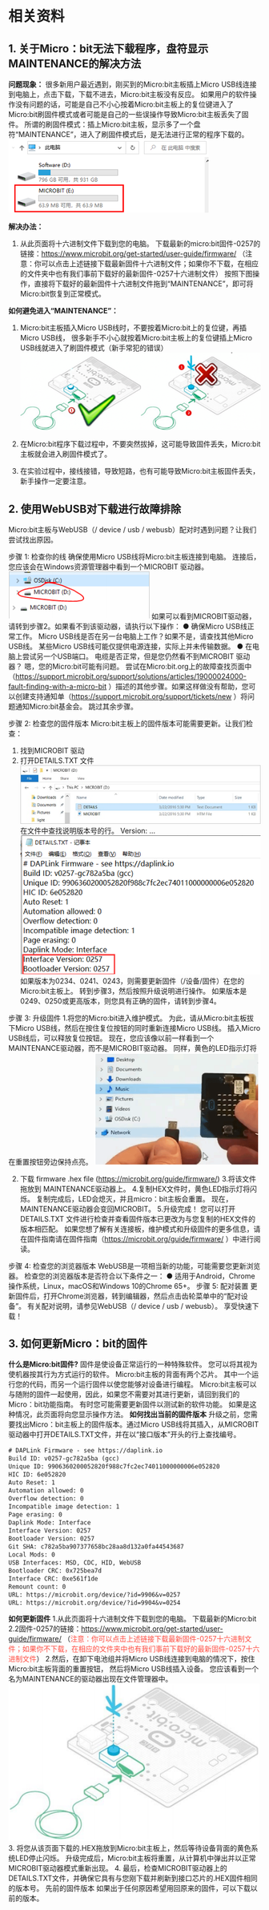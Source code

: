 # 相关资料


## 1. 关于Micro：bit无法下载程序，盘符显示MAINTENANCE的解决方法

**问题现象：**
很多新用户最近遇到，刚买到的Micro:bit主板插上Micro USB线连接到电脑上，点击下载，下载不进去，Micro:bit主板没有反应。
如果用户的软件操作没有问题的话，可能是自己不小心按着Micro:bit主板上的复位键进入了Micro:bit刷固件模式或者可能是自己的一些误操作导致Micro:bit主板丢失了固件。
所谓的刷固件模式：插上Micro:bit主板，显示多了一个盘符“MAINTENANCE”，进入了刷固件模式后，是无法进行正常的程序下载的。
![Img](./media/img-20230324093731.png)

**解决办法：**
1. 从此页面将十六进制文件下载到您的电脑。 
下载最新的micro:bit固件-0257的链接：https://www.microbit.org/get-started/user-guide/firmware/ 
（注意：你可以点击上述链接下载最新固件十六进制文件；如果你不下载，在相应的文件夹中也有我们事前下载好的最新固件-0257十六进制文件）
按照下图操作，直接将下载好的最新固件十六进制文件拖到“MAINTENANCE”，即可将Micro:bit恢复到正常模式。

**如何避免进入“MAINTENANCE”：**
1. Micro:bit主板插入Micro USB线时，不要按着Micro:bit上的复位键，再插Micro USB线，
很多新手不小心就按着Micro:bit主板上的复位键插上Micro USB线就进入了刷固件模式（新手常犯的错误）
![Img](./media/img-20230328132602.png)

2. 在Micro:bit程序下载过程中，不要突然拔掉，这可能导致固件丢失，Micro:bit主板就会进入刷固件模式了。
3. 在实验过程中，接线接错，导致短路，也有可能导致Micro:bit主板固件丢失，新手操作一定要注意。


## 2. 使用WebUSB对下载进行故障排除

Micro:bit主板与WebUSB（/ device / usb / webusb）配对时遇到问题？让我们尝试找出原因。

步骤 1: 检查你的线 
确保使用Micro USB线将Micro:bit主板连接到电脑。 连接后，您应该会在Windows资源管理器中看到一个MICROBIT 驱动器。 
![Img](./media/img-20230328132811.png)
如果可以看到MICROBIT驱动器，请转到步骤2。如果看不到该驱动器，请执行以下操作： 
● 确保Micro USB线正常工作。
Micro USB线是否在另一台电脑上工作？如果不是，请查找其他Micro USB线。 某些Micro USB线可能仅提供电源连接，实际上并未传输数据。 
● 在电脑上尝试另一个USB端口。 
电缆是否正常，但是您仍然看不到MICROBIT 驱动器？ 嗯，您的Micro:bit可能有问题。 尝试在Micro:bit.org上的故障查找页面中（https://support.microbit.org/support/solutions/articles/19000024000-fault-finding-with-a-micro-bit ）描述的其他步骤。如果这样做没有帮助，您可以创建支持通知单（https://support.microbit.org/support/tickets/new ）将问题通知Micro:bit基金会。 跳过其余步骤。

步骤 2: 检查您的固件版本 
Micro:bit主板上的固件版本可能需要更新。让我们检查： 
1. 找到MICROBIT 驱动 
2. 打开DETAILS.TXT 文件
![Img](./media/img-20230328132932.png)
在文件中查找说明版本号的行。 Version: ... 
![Img](./media/img-20230328132944.png)
如果版本为0234、0241、0243，则需要更新固件（/设备/固件）在您的Micro:bit主板上。 转到步骤3，然后按照升级说明进行操作。 
如果版本是0249、0250或更高版本，则您具有正确的固件，请转到步骤4。

步骤 3: 升级固件 
1.将您的Micro:bit进入维护模式。 为此，请从Micro:bit主板拔下Micro USB线，然后在按住复位按钮的同时重新连接Micro USB线。 插入Micro USB线后，可以释放复位按钮。 现在，您应该像以前一样看到一个MAINTENANCE驱动器，而不是MICROBIT驱动器。 同样，黄色的LED指示灯将在重置按钮旁边保持点亮。 
![Img](./media/img-20230328133026.png)

2. 下载 firmware .hex file 
(https://microbit.org/guide/firmware/)
3.将该文件拖放到 MAINTENANCE驱动器上。
4.复制HEX文件时，黄色LED指示灯将闪烁。 复制完成后，LED会熄灭，并且micro：bit主板会重置。 现在，MAINTENANCE驱动器会变回MICROBIT。 
5.升级完成！ 您可以打开DETAILS.TXT 文件进行检查并查看固件版本已更改为与您复制的HEX文件的版本相匹配。
 如果您想了解有关连接板，维护模式和升级固件的更多信息，请在固件指南请在固件指南（https://microbit.org/guide/firmware/ ）中进行阅读。

步骤 4: 检查您的浏览器版本 
WebUSB是一项相当新的功能，可能需要您更新浏览器。 检查您的浏览器版本是否符合以下条件之一： 
● 适用于Android，Chrome操作系统，Linux，macOS和Windows 10的Chrome 65+。 
步骤 5: 配对装置 
更新固件后，打开Chrome浏览器，转到编辑器，然后点击齿轮菜单中的“配对设备”。 有关配对说明，请参见WebUSB（/ device / usb / webusb）。 
享受快速下载！ 


## 3. 如何更新Micro：bit的固件

**什么是Micro:bit固件?**
固件是使设备正常运行的一种特殊软件。 您可以将其视为使机器按其行为方式运行的软件。 
Micro:bit主板的背面有两个芯片。 其中一个运行您的代码，而另一个运行固件以使您能够对设备进行编程。 
Micro:bit主板可以与随附的固件一起使用，因此，如果您不需要对其进行更新，请回到我们的Micro：bit功能指南。 
有时您可能需要更新固件以测试新的软件功能。 如果是这种情况，此页面将向您显示操作方法。
**如何找出当前的固件版本** 
升级之前，您需要找出Micro：bit主板上的固件版本。通过Micro USB线将其插入，从MICROBIT驱动器中打开DETAILS.TXT文件，并在以“接口版本”开头的行上查找编号。 

```
# DAPLink Firmware - see https://daplink.io
Build ID: v0257-gc782a5ba (gcc)
Unique ID: 9906360200052820f988c7fc2ec74011000000006e052820
HIC ID: 6e052820
Auto Reset: 1
Automation allowed: 0
Overflow detection: 0
Incompatible image detection: 1
Page erasing: 0
Daplink Mode: Interface
Interface Version: 0257
Bootloader Version: 0257
Git SHA: c782a5ba907377658bc28aa8d132a0fa44543687
Local Mods: 0
USB Interfaces: MSD, CDC, HID, WebUSB
Bootloader CRC: 0x725bea7d
Interface CRC: 0xe561f1de
Remount count: 0
URL: https://microbit.org/device/?id=9906&v=0257
URL: https://microbit.org/device/?id=9904&v=0254
```
**如何更新固件** 
1.从此页面将十六进制文件下载到您的电脑。 
下载最新的Micro:bit 2.2固件-0257的链接：https://www.microbit.org/get-started/user-guide/firmware/
（<span style="color: rgb(255, 76, 65);">注意：你可以点击上述链接下载最新固件-0257十六进制文件；如果你不下载，在相应的文件夹中也有我们事前下载好的最新固件-0257十六进制文件</span>）
2.然后，在卸下电池组并将Micro USB线连接到电脑的情况下，按住Micro:bit主板背面的重置按钮， 
然后将Micro USB线插入设备。 您应该看到一个名为MAINTENANCE的驱动器出现在文件管理器中。
![Img](./media/img-20230328133435.png)
3. 将您从该页面下载的.HEX拖放到Micro:bit主板上，然后等待设备背面的黄色系统LED停止闪烁。 升级完成后，Micro:bit主板将重置，从计算机中弹出并以正常MICROBIT驱动器模式重新出现。 
4. 最后，检查MICROBIT驱动器上的DETAILS.TXT文件，并确保它具有与您刚下载并刷新到接口芯片的.HEX固件相同的版本号。 
先前的固件版本 
如果出于任何原因希望用回原来的固件，可以下载以前的版本。













